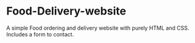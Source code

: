 # Food-Delivery-website
A simple Food ordering and delivery website with purely HTML and CSS. Includes a form to contact.
